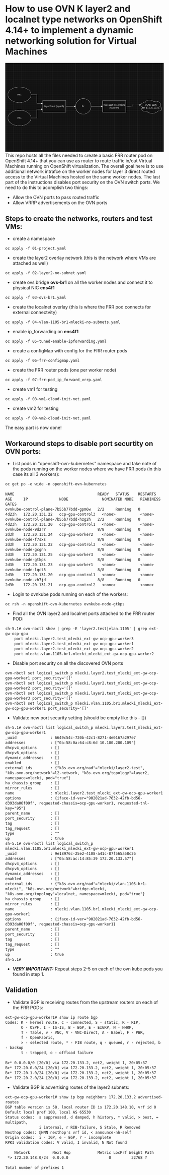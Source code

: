 # How to use OVN K layer2 and localnet type networks on OpenShift 4.14+ to implement a dynamic networking solution for Virtual Machines
![logical topology](ovn+frr_topology.png)
This repo hosts all the files needed to create a basic FRR router pod on OpenShift 4.14+ that you can use as router to route traffic 
in/out Virtual Machines running on OpenShift virtualization. The overall goal here is to use additional network intrafce on the worker nodes 
for layer 3 direct routed access to the Virtual Machines hosted on the same worker nodes. The last part of the instructions disables port 
security on the OVN switch ports. We need to do this to acomplish two things:
* Allow the OVN ports to pass routed traffic
* Allow VRRP advertisements on the OVN ports

## Steps to create the networks, routers and test VMs:
* create a namespace
```
oc apply -f 01-project.yaml
```
* create the layer2 overlay network (this is the network where VMs are attached as well)
```
oc apply -f 02-layer2-no-subnet.yaml
```
* create ovs bridge **ovs-br1** on all the worker nodes and connect it to physical NIC **ens4f1**
```
oc apply -f 03-ovs-br1.yaml
````
* create the localnet overlay (this is where the FRR pod connects for external connectvity)
```
oc apply -f 04-vlan-1105-br1-mlecki-no-subnets.yaml
```
* enable ip_forwarding on **ens4f1**
```
oc apply -f 05-tuned-enable-ipforwarding.yaml
```
* create a configMap with config for the FRR router pods
```
oc apply -f 06-frr-configmap.yaml
```
* create the FRR router pods (one per worker node)
```
oc apply -f 07-frr-pod_ip_forward_vrrp.yaml
```
* create vm1 for testing
```
oc apply -f 08-vm1-cloud-init-net.yaml
```
* create vm2 for testing
```
oc apply -f 09-vm2-cloud-init-net.yaml
```

The easy part is now done!

## Workaround steps to disable port securtity on OVN ports:
* List pods in "openshift-ovn-kubernetes" namespace and take note of the pods running on the worker nodes where we have FRR pods (in this case its all 3 workers):
```
oc get po -o wide -n openshift-ovn-kubernetes

NAME                                     READY   STATUS    RESTARTS   AGE     IP              NODE               NOMINATED NODE   READINESS GATES
ovnkube-control-plane-7b55b77bdd-gpm6w   2/2     Running   0          4d23h   172.20.131.22   ocp-gpu-control3   <none>           <none>
ovnkube-control-plane-7b55b77bdd-hzg2h   2/2     Running   0          4d23h   172.20.131.20   ocp-gpu-control1   <none>           <none>
ovnkube-node-9d2rr                       8/8     Running   0          2d3h    172.20.131.24   ocp-gpu-worker2    <none>           <none>
ovnkube-node-f7sxs                       8/8     Running   0          2d3h    172.20.131.22   ocp-gpu-control3   <none>           <none>
ovnkube-node-gcgnn                       8/8     Running   0          2d3h    172.20.131.25   ocp-gpu-worker3    <none>           <none>
ovnkube-node-gtkps                       8/8     Running   0          2d3h    172.20.131.23   ocp-gpu-worker1    <none>           <none>
ovnkube-node-lqct5                       8/8     Running   0          2d3h    172.20.131.20   ocp-gpu-control1   <none>           <none>
ovnkube-node-zh7jd                       8/8     Running   0          2d3h    172.20.131.21   ocp-gpu-control2   <none>           <none>
```
* Login to ovnkube pods running on each of the workers:
```
oc rsh -n openshift-ovn-kubernetes ovnkube-node-gtkps
```
* Find all the OVN layer2 and localnet ports attached to the FRR router POD:
```
sh-5.1# ovn-nbctl show | grep -E 'layer2.test|vlan.1105' | grep ext-gw-ocp-gpu
    port mlecki.layer2.test_mlecki_ext-gw-ocp-gpu-worker3
    port mlecki.layer2.test_mlecki_ext-gw-ocp-gpu-worker1
    port mlecki.layer2.test_mlecki_ext-gw-ocp-gpu-worker2
    port mlecki.vlan.1105.br1.mlecki_mlecki_ext-gw-ocp-gpu-worker2
```
* Disable port security on all the discovered OVN ports
```
ovn-nbctl set logical_switch_p mlecki.layer2.test_mlecki_ext-gw-ocp-gpu-worker1 port_security='[]'
ovn-nbctl set logical_switch_p mlecki.layer2.test_mlecki_ext-gw-ocp-gpu-worker2 port_security='[]'
ovn-nbctl set logical_switch_p mlecki.layer2.test_mlecki_ext-gw-ocp-gpu-worker3 port_security='[]'
ovn-nbctl set logical_switch_p mlecki.vlan.1105.br1.mlecki_mlecki_ext-gw-ocp-gpu-worker1 port_security='[]'
```
* Validate new port security setting (should be empty like this - [])
```
sh-5.1# ovn-nbctl list logical_switch_p mlecki.layer2.test_mlecki_ext-gw-ocp-gpu-worker1
_uuid               : 6649c54c-720b-42c1-8271-4e0167a297e7
addresses           : ["0a:58:0a:64:c8:6d 10.100.200.109"]
dhcpv4_options      : []
dhcpv6_options      : []
dynamic_addresses   : []
enabled             : []
external_ids        : {"k8s.ovn.org/nad"="mlecki/layer2-test", "k8s.ovn.org/network"=l2-network, "k8s.ovn.org/topology"=layer2, namespace=mlecki, pod="true"}
ha_chassis_group    : []
mirror_rules        : []
name                : mlecki.layer2.test_mlecki_ext-gw-ocp-gpu-worker1
options             : {iface-id-ver="902021ad-7632-42fb-bd56-d393da06f09f", requested-chassis=ocp-gpu-worker1, requested-tnl-key="95"}
parent_name         : []
port_security       : []
tag                 : []
tag_request         : []
type                : ""
up                  : true
sh-5.1# ovn-nbctl list logical_switch_p mlecki.vlan.1105.br1.mlecki_mlecki_ext-gw-ocp-gpu-worker1
_uuid               : 9e18976c-25e2-4108-a41c-87f565a58c26
addresses           : ["0a:58:ac:14:85:39 172.20.133.57"]
dhcpv4_options      : []
dhcpv6_options      : []
dynamic_addresses   : []
enabled             : []
external_ids        : {"k8s.ovn.org/nad"="mlecki/vlan-1105-br1-mlecki", "k8s.ovn.org/network"=bridge-mlecki, "k8s.ovn.org/topology"=localnet, namespace=mlecki, pod="true"}
ha_chassis_group    : []
mirror_rules        : []
name                : mlecki.vlan.1105.br1.mlecki_mlecki_ext-gw-ocp-gpu-worker1
options             : {iface-id-ver="902021ad-7632-42fb-bd56-d393da06f09f", requested-chassis=ocp-gpu-worker1}
parent_name         : []
port_security       : []
tag                 : []
tag_request         : []
type                : ""
up                  : true
sh-5.1# 
```
* ***VERY IMPORTANT:*** Repeat steps 2-5 on each of the ovn kube pods you found in step 1.

## Validation
* Validate BGP is receiving routes from the upstream routers on each of the FRR PODs:
```
ext-gw-ocp-gpu-worker1# show ip route bgp 
Codes: K - kernel route, C - connected, S - static, R - RIP,
       O - OSPF, I - IS-IS, B - BGP, E - EIGRP, N - NHRP,
       T - Table, v - VNC, V - VNC-Direct, A - Babel, F - PBR,
       f - OpenFabric,
       > - selected route, * - FIB route, q - queued, r - rejected, b - backup
       t - trapped, o - offload failure

B>* 0.0.0.0/0 [20/0] via 172.20.133.2, net2, weight 1, 20:05:37
B>* 172.20.0.0/24 [20/0] via 172.20.133.2, net2, weight 1, 20:05:37
B>* 172.20.1.0/24 [20/0] via 172.20.133.2, net2, weight 1, 20:05:37
B>* 172.20.2.0/24 [20/0] via 172.20.133.2, net2, weight 1, 20:05:37
```
* Validate BGP is advertising routes of the layer2 subnets:
```
ext-gw-ocp-gpu-worker1# show ip bgp neighbors 172.20.133.2 advertised-routes 
BGP table version is 58, local router ID is 172.20.148.10, vrf id 0
Default local pref 100, local AS 65530
Status codes:  s suppressed, d damped, h history, * valid, > best, = multipath,
               i internal, r RIB-failure, S Stale, R Removed
Nexthop codes: @NNN nexthop's vrf id, < announce-nh-self
Origin codes:  i - IGP, e - EGP, ? - incomplete
RPKI validation codes: V valid, I invalid, N Not found

    Network          Next Hop            Metric LocPrf Weight Path
 *> 172.20.148.0/24  0.0.0.0                  0         32768 ?

Total number of prefixes 1
```